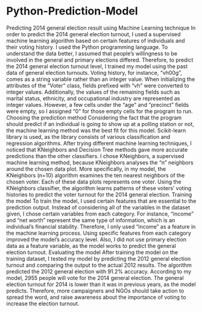 # Python-Prediction-Model
Predicting 2014 general election result using Machine Learning technique
In order to predict the 2014 general election turnout, I used a supervised machine learning algorithm based on certain features of individuals and their voting history. I used the Python programming language. To understand the data better, I assumed that people’s willingness to be involved in the general and primary elections differed. Therefore, to predict the 2014 general election turnout level, I trained my model using the past data of general election turnouts. Voting history, for instance, “vh00g”, comes as a string variable rather than an integer value. When initializing the attributes of the “Voter” class, fields prefixed with “vh” were converted to integer values. Additionally, the values of the remaining fields such as marital status, ethnicity, and occupational industry are represented as integer values. However, a few cells under the “age”  and “precinct” fields were empty, so I assigned “0” for those empty cells for the program to run.
Choosing the prediction method 
Considering the fact that the program should predict if an individual is going to show up at a polling station or not, the machine learning method was the best fit for this model. Scikit-learn library is used, as the library consists of various classification and regression algorithms. After trying different machine learning techniques, I noticed that KNeighbors and Decision Tree methods gave more accurate predictions than the other classifiers. I chose KNeighbors, a supervised machine learning method, because KNeighbors analyses the “n” neighbors around the chosen data plot. More specifically, in my model, the KNeighbors (n=10) algorithm examines the ten nearest neighbors of the chosen voter. Each of these data plots represents one voter. Using the KNeighbors classifier, the algorithm learns patterns of these voters’ voting histories to predict the voter turnout for the 2014 general election. 
Training the model
To train the model, I used certain features that are essential to the prediction output. Instead of considering all of the variables in the dataset given, I chose certain variables from each category. For instance,  “income” and “net worth” represent the same type of information, which is an individual’s financial stability. Therefore, I only used “income” as a feature in the machine learning process. Using specific features from each category improved the model’s accuracy level. Also, I did not use primary election data as a feature variable, as the model works to predict the general election turnout. 
Evaluating the model 
After training the model on the training dataset, I tested my model by predicting the 2012 general election turnout and comparing the output to the actual 2012 results. The algorithm predicted the 2012 general election with 91.2% accuracy. According to my model, 2955 people will vote for the 2014 general election. The general election turnout for 2014 is lower than it was in previous years, as the model predicts. Therefore, more campaigners and NGOs should take action to spread the word, and raise awareness about the importance of voting to increase the election turnout. 

